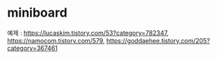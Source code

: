 # miniboard
예제 : https://lucaskim.tistory.com/53?category=782347,
      https://namocom.tistory.com/579, https://goddaehee.tistory.com/205?category=367461

